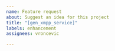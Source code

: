 ```yaml
---
name: Feature request
about: Suggest an idea for this project
title: "[gen_xmpp_service]"
labels: enhancement
assignees: vroncevic

---
```



